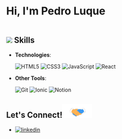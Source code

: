 <h1 style="display: inline-block">Hi, I'm Pedro Luque</h1>

## <img src="https://media2.giphy.com/media/QssGEmpkyEOhBCb7e1/giphy.gif?cid=ecf05e47a0n3gi1bfqntqmob8g9aid1oyj2wr3ds3mg700bl&rid=giphy.gif" width ="25"><b> Skills</b>

- **Technologies**:

    ![HTML5](https://img.shields.io/badge/HTML5%20-%23E34F26.svg?style=for-the-badge&logo=html5&logoColor=white)
    ![CSS3](https://img.shields.io/badge/CSS%20-%231572B6.svg?style=for-the-badge&logo=css3&logoColor=white)
    ![JavaScript](https://img.shields.io/badge/JavaScript%20-%23F7DF1E.svg?style=for-the-badge&logo=javascript&logoColor=black)
  	![React](https://img.shields.io/badge/react-%2320232a.svg?style=for-the-badge&logo=react&logoColor=%2361DAFB)

- **Other Tools**:

    ![Git](https://img.shields.io/badge/git-%23F05033.svg?style=for-the-badge&logo=git&logoColor=white)
    ![Ionic](https://img.shields.io/badge/Ionic-%233880FF.svg?style=for-the-badge&logo=Ionic&logoColor=white)
    ![Notion](https://img.shields.io/badge/Notion-%23000000.svg?style=for-the-badge&logo=notion&logoColor=white)

## <b> Let's Connect!</b><img src="https://github.com/0xAbdulKhalid/0xAbdulKhalid/raw/main/assets/mdImages/handshake.gif" width ="80">

<ul>

<li>
<a href="www.linkedin.com/in/pedro-luque-castano-4a19a72a6" target="_blank">
<img src="https://img.shields.io/badge/linkedin:  Pedro Luque Castaño-%2300acee.svg?color=405DE6&style=for-the-badge&logo=linkedin&logoColor=white" alt=linkedin style="margin-bottom: 5px;"/>
</a>
</li>
